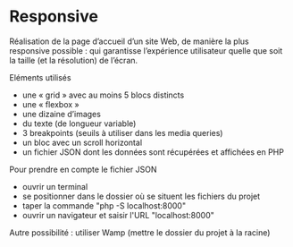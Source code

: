 # Responsive
Réalisation de la page d’accueil d’un site Web, de manière la plus responsive possible : qui garantisse l’expérience utilisateur quelle que soit la taille (et la résolution) de l’écran.

Eléments utilisés
- une « grid » avec au moins 5 blocs distincts
- une « flexbox »
- une dizaine d’images
- du texte (de longueur variable)
- 3 breakpoints (seuils à utiliser dans les media queries)
- un bloc avec un scroll horizontal
- un fichier JSON dont les données sont récupérées et affichées en PHP

Pour prendre en compte le fichier JSON
- ouvrir un terminal
- se positionner dans le dossier où se situent les fichiers du projet
- taper la commande "php -S localhost:8000"
- ouvrir un navigateur et saisir l'URL "localhost:8000"

Autre possibilité : utiliser Wamp (mettre le dossier du projet à la racine)
